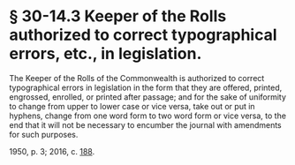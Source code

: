 # § 30-14.3 Keeper of the Rolls authorized to correct typographical errors, etc., in legislation.

<p>The Keeper of the Rolls of the Commonwealth is authorized to correct typographical errors in legislation in the form that they are offered, printed, engrossed, enrolled, or printed after passage; and for the sake of uniformity to change from upper to lower case or vice versa, take out or put in hyphens, change from one word form to two word form or vice versa, to the end that it will not be necessary to encumber the journal with amendments for such purposes.</p><p>1950, p. 3; 2016, c. <a href='http://lis.virginia.gov/cgi-bin/legp604.exe?161+ful+CHAP0188'>188</a>.</p>
